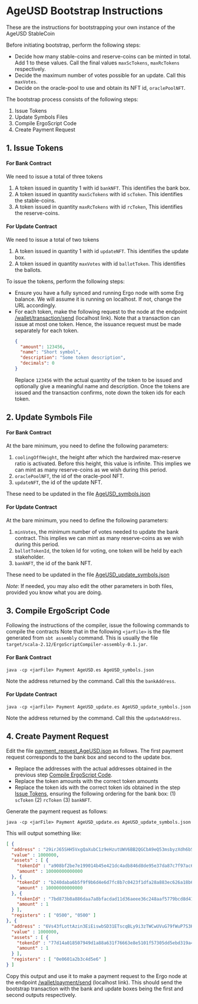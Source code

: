 # AgeUSD Bootstrap Instructions

These are the instructions for bootstrapping your own instance of the AgeUSD StableCoin

Before initiating bootstrap, perform the following steps:
- Decide how many stable-coins and reserve-coins can be minted in total. Add 1 to these values. Call the final values `maxScTokens`, `maxRcTokens` respectively. 
- Decide the maximum number of votes possible for an update. Call this `maxVotes`.
- Decide on the oracle-pool to use and obtain its NFT id, `oraclePoolNFT`.

The bootstrap process consists of the following steps:
1. Issue Tokens
2. Update Symbols Files
3. Compile ErgoScript Code
5. Create Payment Request 

## 1. Issue Tokens

#### For Bank Contract
We need to issue a total of three tokens
1. A token issued in quantity 1 with id `bankNFT`. This identifies the bank box. 
2. A token issued in quantity `maxScTokens` with id `scToken`. This identifies the stable-coins. 
3. A token issued in quantity `maxRcTokens` with id `rcToken`, This identifies the reserve-coins. 

#### For Update Contract
We need to issue a total of two tokens
1. A token issued in quantity 1 with id `updateNFT`. This identifies the update box.
2. A token issued in quantity `maxVotes` with id `ballotToken`. This identifies the ballots.

To issue the tokens, perform the following steps:
- Ensure you have a fully synced and running Ergo node with some Erg balance. We will assume it is running on localhost. If not, change the URL accordingly. 
- For each token, make the following request to the node at the endpoint [/wallet/transaction/send](http://localhost:9053/swagger#/wallet/walletTransactionGenerateAndSend) (localhost link). Note that
a transaction can issue at most one token. Hence, the issuance request must be made separately for each token.
   ```json
   {
     "amount": 123456,
     "name": "Short symbol",
     "description": "Some token description",
     "decimals": 0
   }
   ```
  Replace `123456` with the actual quantity of the token to be issued and optionally give a meaningful name and description.
Once the tokens are issued and the transaction confirms, note down the token ids for each token. 

## 2. Update Symbols File

#### For Bank Contract

At the bare minimum, you need to define the following parameters:
1. `coolingOffHeight`, the height after which the hardwired max-reserve ratio is activated. 
   Before this height, this value is infinite. 
   This implies we can mint as many reserve-coins as we wish during this period.
2. `oraclePoolNFT`, the id of the oracle-pool NFT. 
3. `updateNFT`, the id of the update NFT. 

These need to be updated in the file [AgeUSD_symbols.json](src/test/resources/AgeUSD_symbols.json)

#### For Update Contract

At the bare minimum, you need to define the following parameters:
1. `minVotes`, the minimum number of votes needed to update the bank contract.
   This implies we can mint as many reserve-coins as we wish during this period.
2. `ballotTokenId`, the token Id for voting, one token will be held by each stakeholder.
3. `bankNFT`, the id of the bank NFT.

These need to be updated in the file [AgeUSD_update_symbols.json](src/test/resources/AgeUSD_update_symbols.json)

*Note*: If needed, you may also edit the other parameters in both files, provided you know what you are doing.

## 3. Compile ErgoScript Code

Following the instructions of the compiler, issue the following commands to compile the contracts
Note that in the following `<jarFile>` is the file generated from `sbt assembly` command. This is usually the file `target/scala-2.12/ErgoScriptCompiler-assembly-0.1.jar`.

#### For Bank Contract

`java -cp <jarFile> Payment AgeUSD.es AgeUSD_symbols.json`

Note the address returned by the command. Call this the `bankAddress`.

#### For Update Contract

`java -cp <jarFile> Payment AgeUSD_update.es AgeUSD_update_symbols.json`

Note the address returned by the command. Call this the `updateAddress`.

## 4. Create Payment Request

Edit the file [payment_request_AgeUSD.json](src/test/resources/payment_request_AgeUSD.json) as follows.
The first payment request corresponds to the bank box and second to the update box. 
- Replace the addresses with the actual addresses obtained in the previous step [Compile ErgoScript Code](#3-compile-ergoscript-code).
- Replace the token amounts with the correct token amounts 
- Replace the token ids with the correct token ids obtained in the step [Issue Tokens](#1-issue-tokens), ensuring the following ordering for the bank box: (1) `scToken` (2) `rcToken`  (3) `bankNFT`.

Generate the payment request as follows:

`java -cp <jarFile> Payment AgeUSD_update.es AgeUSD_update_symbols.json`

This will output something like:
```json
[ {
  "address" : "29irJ65SHH5VxgQaXubC1z9eHzutUWV6BB2QGCbA9eQ53msbyzXdh6bSXm64WMwkiBNRgeXZy1ySSvV...",
  "value" : 1000000,
  "assets" : [ {
    "tokenId" : "a908bf2be7e199014b45e421dc4adb846d8de95e37da87c7f97ac6fb8e863fa2",
    "amount" : 10000000000000
  }, {
    "tokenId" : "b240daba6b5f9f9b6d4e6d7fc8b7c0423f1dfa28a883ec626a18b69be6c7590e",
    "amount" : 10000000000000
  }, {
    "tokenId" : "7bd873b8a886daa7a8bfacdad11d36aeee36c248aaf5779bcd8d41a13e4c1604",
    "amount" : 1
  } ],
  "registers" : [ "0500", "0500" ]
}, {
  "address" : "6Vs43fLottAzin3EiEiswbSD31ETscqBLy9i3zTWCwUVuG79fWuP7S3Kko5PEK56UEBWSTE8GuuXq3g...",
  "value" : 1000000,
  "assets" : [ {
    "tokenId" : "77d14a018507949d1a88a631f76663e8e5101f57305dd5ebd319a41028d80456",
    "amount" : 1
  } ],
  "registers" : [ "0e0601a2b3c4d5e6" ]
} ]
```

Copy this output and use it to make a payment request to the Ergo node at the endpoint [/wallet/payment/send](http://localhost:9053/swagger#/wallet/walletPaymentTransactionGenerateAndSend) (localhost link). 
This should send the bootstrap transaction with the bank and update boxes being the first and second outputs respectively.




